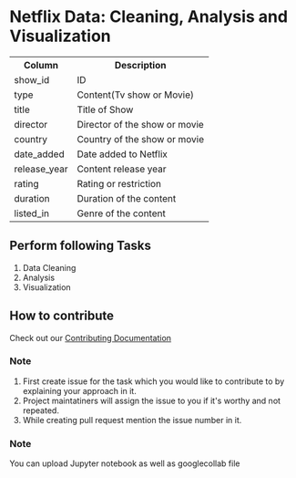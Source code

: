 <h1>Netflix Data: Cleaning, Analysis and Visualization </h1>

<table style="width:100%">
  <tr>
    <th>Column</th>
    <th>Description</th>
  </tr>
  <tr>
    <td>show_id</td>
    <td>ID</td>
  </tr>
  <tr>
    <td>type</td>
    <td>Content(Tv show or Movie)</td>
  </tr>
  <tr>
    <td>title</td>
    <td>Title of Show</td>
  </tr>
  <tr>
    <td>director</td>
    <td>Director of the show or movie</td>
  </tr>
  <tr>
    <td>country</td>
    <td>Country of the show or movie</td>
  </tr>
  <tr>
    <td>date_added</td>
    <td>Date added to Netflix</td>
  </tr>
  <tr>
    <td>release_year</td>
    <td>Content release year</td>
  </tr>
  <tr>
    <td>rating</td>
    <td>Rating or restriction</td>
  </tr>
  <tr>
    <td>duration</td>
    <td>Duration of the content</td>
  </tr>
  <tr>
    <td>listed_in</td>
    <td>Genre of the content</td>
  </tr>
</table>

<h2>Perform following Tasks</h2>
<ol>
<li>Data Cleaning</li>
<li>Analysis</li>
<li>Visualization</li>
</ol>

## How to contribute 
Check out our [Contributing Documentation](https://github.com/CMPN-CODECELL/URL-Shortener/blob/main/CONTRIBUTING.md) 
### Note
1. First create issue for the task which you would like to contribute to by explaining your approach in it.
2. Project maintatiners will assign the issue to you if it's worthy and not repeated.
3. While creating pull request mention the issue number in it.

### Note 
You can upload Jupyter notebook as well as googlecollab file
